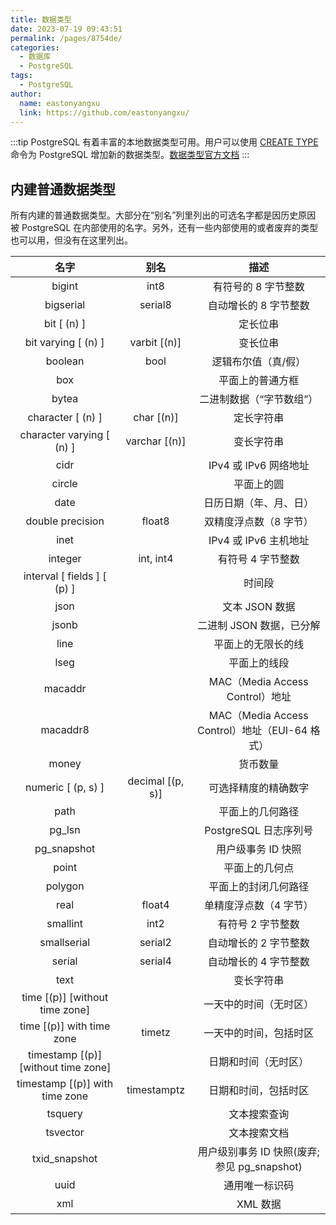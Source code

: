 ```yaml
---
title: 数据类型
date: 2023-07-19 09:43:51
permalink: /pages/8754de/
categories:
  - 数据库
  - PostgreSQL
tags:
  - PostgreSQL
author:
  name: eastonyangxu
  link: https://github.com/eastonyangxu/
---
```


:::tip
PostgreSQL 有着丰富的本地数据类型可用。用户可以使用 [CREATE TYPE](http://www.postgres.cn/docs/13/sql-createtype.html) 命令为 PostgreSQL 增加新的数据类型。[数据类型官方文档](http://www.postgres.cn/docs/13/datatype.html)
:::

## 内建普通数据类型

所有内建的普通数据类型。大部分在“别名”列里列出的可选名字都是因历史原因 被 PostgreSQL 在内部使用的名字。另外，还有一些内部使用的或者废弃的类型也可以用，但没有在这里列出。

|                名字                 |       别名       |                      描述                      |
| :---------------------------------: | :--------------: | :--------------------------------------------: |
|               bigint                |       int8       |              有符号的 8 字节整数               |
|              bigserial              |     serial8      |             自动增长的 8 字节整数              |
|             bit [ (n) ]             |                  |                    定长位串                    |
|         bit varying [ (n) ]         |   varbit [(n)]   |                    变长位串                    |
|               boolean               |       bool       |              逻辑布尔值（真/假）               |
|                 box                 |                  |                平面上的普通方框                |
|                bytea                |                  |            二进制数据（“字节数组”）            |
|          character [ (n) ]          |    char [(n)]    |                   定长字符串                   |
|      character varying [ (n) ]      |  varchar [(n)]   |                   变长字符串                   |
|                cidr                 |                  |             IPv4 或 IPv6 网络地址              |
|               circle                |                  |                   平面上的圆                   |
|                date                 |                  |             日历日期（年、月、日）             |
|          double precision           |      float8      |             双精度浮点数（8 字节）             |
|                inet                 |                  |             IPv4 或 IPv6 主机地址              |
|               integer               |    int, int4     |               有符号 4 字节整数                |
|     interval [ fields ] [ (p) ]     |                  |                     时间段                     |
|                json                 |                  |                 文本 JSON 数据                 |
|                jsonb                |                  |            二进制 JSON 数据，已分解            |
|                line                 |                  |               平面上的无限长的线               |
|                lseg                 |                  |                  平面上的线段                  |
|               macaddr               |                  |        MAC（Media Access Control）地址         |
|              macaddr8               |                  | MAC（Media Access Control）地址（EUI-64 格式） |
|                money                |                  |                    货币数量                    |
|         numeric [ (p, s) ]          | decimal [(p, s)] |              可选择精度的精确数字              |
|                path                 |                  |                平面上的几何路径                |
|               pg_lsn                |                  |             PostgreSQL 日志序列号              |
|             pg_snapshot             |                  |               用户级事务 ID 快照               |
|                point                |                  |                 平面上的几何点                 |
|               polygon               |                  |              平面上的封闭几何路径              |
|                real                 |      float4      |             单精度浮点数（4 字节）             |
|              smallint               |       int2       |               有符号 2 字节整数                |
|             smallserial             |     serial2      |             自动增长的 2 字节整数              |
|               serial                |     serial4      |             自动增长的 4 字节整数              |
|                text                 |                  |                   变长字符串                   |
|   time [(p)] [without time zone]    |                  |             一天中的时间（无时区）             |
|      time [(p)] with time zone      |      timetz      |             一天中的时间，包括时区             |
| timestamp [(p)] [without time zone] |                  |              日期和时间（无时区）              |
|   timestamp [(p)] with time zone    |   timestamptz    |              日期和时间，包括时区              |
|               tsquery               |                  |                  文本搜索查询                  |
|              tsvector               |                  |                  文本搜索文档                  |
|            txid_snapshot            |                  |  用户级别事务 ID 快照(废弃; 参见 pg_snapshot)  |
|                uuid                 |                  |                 通用唯一标识码                 |
|                 xml                 |                  |                    XML 数据                    |
